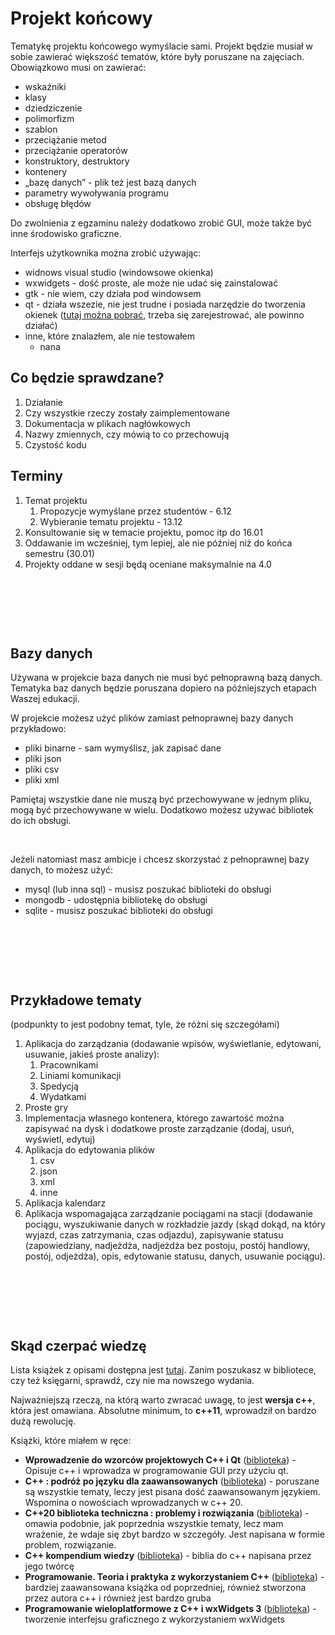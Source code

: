 # Projekt końcowy

Tematykę projektu końcowego wymyślacie sami. Projekt będzie musiał w sobie zawierać większość tematów, które były poruszane na zajęciach. Obowiązkowo musi on zawierać:

- wskaźniki
- klasy
- dziedziczenie
- polimorfizm
- szablon
- przeciążanie metod
- przeciążanie operatorów
- konstruktory, destruktory
- kontenery
- „bazę danych” - plik też jest bazą danych
- parametry wywoływania programu
- obsługę błędów

Do zwolnienia z egzaminu należy dodatkowo zrobić GUI, może także być inne środowisko graficzne.

Interfejs użytkownika można zrobić używając:

- widnows visual studio (windowsowe okienka)
- wxwidgets - dość proste, ale może nie udać się zainstalować
- gtk - nie wiem, czy działa pod windowsem
- qt - działa wszezie, nie jest trudne i posiada narzędzie do tworzenia okienek ([tutaj można pobrać](https://www.qt.io/download-open-source?hsCtaTracking=9f6a2170-a938-42df-a8e2-a9f0b1d6cdce%7C6cb0de4f-9bb5-4778-ab02-bfb62735f3e5), trzeba się zarejestrować, ale powinno działać)
- inne, które znalazłem, ale nie testowałem
  - nana

## Co będzie sprawdzane?

1. Działanie
2. Czy wszystkie rzeczy zostały zaimplementowane
3. Dokumentacja w plikach nagłówkowych
4. Nazwy zmiennych, czy mówią to co przechowują
5. Czystość kodu


## Terminy

1. Temat projektu
   1. Propozycje wymyślane przez studentów - 6.12
   2. Wybieranie tematu projektu - 13.12
2. Konsultowanie się w temacie projektu, pomoc itp do 16.01
3. Oddawanie im wcześniej, tym lepiej, ale nie później niż do końca semestru (30.01)
4. Projekty oddane w sesji będą oceniane maksymalnie na 4.0

&nbsp;

&nbsp;

&nbsp;

## Bazy danych

Używana w projekcie baza danych nie musi być pełnoprawną bazą danych. Tematyka baz danych będzie poruszana dopiero na późniejszych etapach Waszej edukacji.

W projekcie możesz użyć plików zamiast pełnoprawnej bazy danych przykładowo: 

- pliki binarne - sam wymyślisz, jak zapisać dane
- pliki json
- pliki csv
- pliki xml

Pamiętaj wszystkie dane nie muszą być przechowywane w jednym pliku, mogą być przechowywane w wielu. Dodatkowo możesz używać bibliotek do ich obsługi. 

&nbsp;

Jeżeli natomiast masz ambicje i chcesz skorzystać z pełnoprawnej bazy danych, to możesz użyć:

- mysql (lub inna sql) - musisz poszukać biblioteki do obsługi
- mongodb - udostępnia bibliotekę do obsługi
- sqlite - musisz poszukać biblioteki do obsługi

&nbsp;

&nbsp;

&nbsp;

## Przykładowe tematy

(podpunkty to jest podobny temat, tyle, że różni się szczegółami)

1. Aplikacja do zarządzania (dodawanie wpisów, wyświetlanie, edytowani, usuwanie, jakieś proste analizy):
   1. Pracownikami
   2. Liniami komunikacji
   3. Spedycją
   4. Wydatkami
2. Proste gry
3. Implementacja własnego kontenera, którego zawartość można zapisywać na dysk i dodatkowe proste zarządzanie (dodaj, usuń, wyświetl, edytuj)
4. Aplikacja do edytowania plików
   1. csv
   2. json
   3. xml
   4. inne
5. Aplikacja kalendarz
6. Aplikacja wspomagająca zarządzanie pociągami na stacji (dodawanie pociągu, wyszukiwanie danych w rozkładzie jazdy (skąd dokąd, na który wyjazd, czas zatrzymania, czas odjazdu), zapisywanie statusu (zapowiedziany, nadjeżdża, nadjeżdża bez postoju, postój handlowy, postój, odjeżdża), opis, edytowanie statusu, danych, usuwanie pociągu).

&nbsp;

&nbsp;

&nbsp;

## Skąd czerpać wiedzę

Lista książek z opisami dostępna jest [tutaj](https://coders.school/resources/). Zanim poszukasz w bibliotece, czy też księgarni, sprawdź, czy nie ma nowszego wydania.

Najważniejszą rzeczą, na którą warto zwracać uwagę, to jest **wersja c++**, która jest omawiana. Absolutne minimum, to **c++11**, wprowadził on bardzo dużą rewolucję.

Książki, które miałem w ręce:

- **Wprowadzenie do wzorców projektowych C++ i Qt** ([biblioteka](https://koha.biblos.pk.edu.pl/cgi-bin/koha/opac-detail.pl?biblionumber=10132&query_desc=kw%2Cwrdl%3A%20Qt)) - Opisuje c++ i wprowadza w programowanie GUI przy użyciu qt.
- **C++ : podróż po języku dla zaawansowanych** ([biblioteka](https://koha.biblos.pk.edu.pl/cgi-bin/koha/opac-detail.pl?biblionumber=140033)) - poruszane są wszystkie tematy, leczy jest pisana dość zaawansowanym językiem. Wspomina o nowościach wprowadzanych w c++ 20.
- **C++20 biblioteka techniczna : problemy i rozwiązania** ([biblioteka](https://koha.biblos.pk.edu.pl/cgi-bin/koha/opac-detail.pl?biblionumber=146870)) - omawia podobnie, jak poprzednia wszystkie tematy, lecz mam wrażenie, że wdaje się zbyt bardzo w szczegóły. Jest napisana w formie problem, rozwiązanie.
- **C++ kompendium wiedzy** ([biblioteka](https://koha.biblos.pk.edu.pl/cgi-bin/koha/opac-detail.pl?biblionumber=119159)) - biblia do c++ napisana przez jego twórcę
- **Programowanie. Teoria i praktyka z wykorzystaniem C++** ([biblioteka](https://koha.biblos.pk.edu.pl/cgi-bin/koha/opac-detail.pl?biblionumber=144572&query_desc=kw%2Cwrdl%3A%20programowanie%20teoria%20i%20praktyka)) - bardziej zaawansowana książka od poprzedniej, również stworzona przez autora c++ i również jest bardzo gruba
- **Programowanie wieloplatformowe z C++ i wxWidgets 3** ([biblioteka](https://koha.biblos.pk.edu.pl/cgi-bin/koha/opac-detail.pl?biblionumber=136971)) - tworzenie interfejsu graficznego z wykorzystaniem wxWidgets